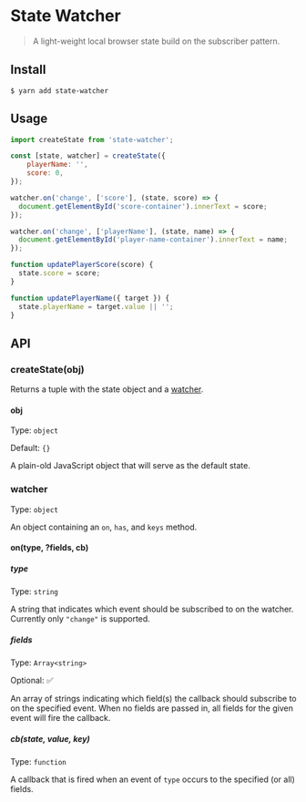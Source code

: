 # State Watcher

> A light-weight local browser state build on the subscriber pattern.

## Install

```
$ yarn add state-watcher
```

## Usage

```js
import createState from 'state-watcher';

const [state, watcher] = createState({
    playerName: '',
    score: 0,
});

watcher.on('change', ['score'], (state, score) => {
  document.getElementById('score-container').innerText = score;
});

watcher.on('change', ['playerName'], (state, name) => {
  document.getElementById('player-name-container').innerText = name;
});

function updatePlayerScore(score) {
  state.score = score;
}

function updatePlayerName({ target }) {
  state.playerName = target.value || '';
}
```

## API

### createState(obj)

Returns a tuple with the state object and a [watcher](#watcher).

#### obj

Type: `object`

Default: `{}`

A plain-old JavaScript object that will serve as the default state.

### watcher

Type: `object`

An object containing an `on`, `has`, and `keys` method.

#### on(type, ?fields, cb)

##### type

Type: `string`

A string that indicates which event should be subscribed to on the watcher. Currently only `"change"` is supported.

##### fields

Type: `Array<string>`

Optional: ✅

An array of strings indicating which field(s) the callback should subscribe to on the specified event. When no fields are passed in, all fields for the given event will fire the callback.

##### cb(state, value, key)

Type: `function`

A callback that is fired when an event of `type` occurs to the specified (or all) fields.

